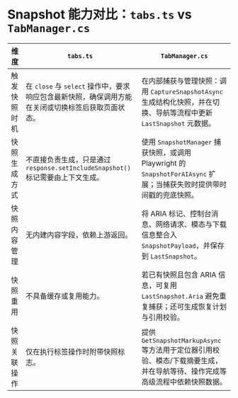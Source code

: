# Snapshot 能力对比：`tabs.ts` vs `TabManager.cs`

| 维度 | `tabs.ts` | `TabManager.cs` |
| --- | --- | --- |
| 触发快照时机 | 在 `close` 与 `select` 操作中，要求响应包含最新快照，确保调用方能在关闭或切换标签后获取页面状态。 | 在内部捕获与管理快照：调用 `CaptureSnapshotAsync` 生成结构化快照，并在切换、导航等流程中更新 `LastSnapshot` 元数据。 |
| 快照生成方式 | 不直接负责生成，只是通过 `response.setIncludeSnapshot()` 标记需要由上下文生成。 | 使用 `SnapshotManager` 捕获快照，或调用 Playwright 的 `SnapshotForAIAsync` 扩展；当捕获失败时提供带时间戳的兜底快照。 |
| 快照内容管理 | 无内建内容字段，依赖上游返回。 | 将 ARIA 标记、控制台消息、网络请求、模态与下载信息整合入 `SnapshotPayload`，并保存到 `LastSnapshot`。 |
| 快照重用 | 不具备缓存或复用能力。 | 若已有快照且包含 ARIA 信息，可复用 `LastSnapshot.Aria` 避免重复捕获；还可生成恢复计划与引用校验。 |
| 快照关联操作 | 仅在执行标签操作时附带快照标志。 | 提供 `GetSnapshotMarkupAsync` 等方法用于定位器引用校验、模态/下载摘要生成，并在导航等待、操作完成等高级流程中依赖快照数据。 |

